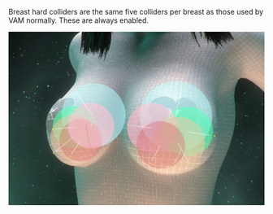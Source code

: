 Breast hard colliders are the same five colliders per breast as those used by VAM normally. These are always enabled.

![1_2_breast_hard_colliders.jpg](/assets/screens/naturalis/1_2_breast_hard_colliders.jpg)

